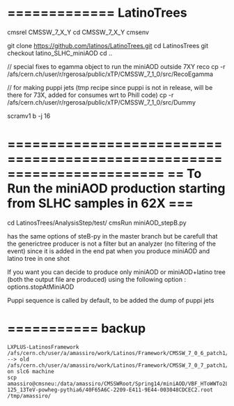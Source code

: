 =============
 LatinoTrees
=============

 cmsrel CMSSW_7_X_Y 
 cd  CMSSW_7_X_Y
 cmsenv

 git clone https://github.com/latinos/LatinoTrees.git
 cd LatinosTrees
 git checkout latino_SLHC_miniAOD
 cd ..

 // special fixes to egamma object to run the miniAOD outside 7XY reco
 cp -r /afs/cern.ch/user/r/rgerosa/public/xTP/CMSSW_7_1_0/src/RecoEgamma
  
 // for making puppi jets (tmp recipe since puppi is not in release, will be there for 73X, added for consumes wrt to Phill code)
 cp -r /afs/cern.ch/user/r/rgerosa/public/xTP/CMSSW_7_1_0/src/Dummy

 scramv1 b -j 16

=======================================================================
== To Run the miniAOD production starting from SLHC samples in 62X  ===
=======================================================================

 cd LatinosTrees/AnalysisStep/test/ 
 cmsRun miniAOD_stepB.py <options>

 has the same options of steB-py in the master branch but be carefull that the generictree producer is not a filter but an analyzer (no filtering of the event)  since
 it is added in the end pat when you produce miniAOD and latino tree in one shot
 
 If you want you can decide to produce only miniAOD or miniAOD+latino tree (both the output file are produced) using the following option : options.stopAtMiniAOD

 Puppi sequence is called by default, to be added the dump of puppi jets

===========
backup
===========

    LXPLUS-LatinosFramework
    /afs/cern.ch/user/a/amassiro/work/Latinos/Framework/CMSSW_7_0_6_patch1/src/  --> old
    /afs/cern.ch/user/a/amassiro/work/Latinos/Framework/CMSSW_7_0_7_patch1/src/
    on slc6 machine
    scp amassiro@cmsneu:/data/amassiro/CMSSWRoot/Spring14/miniAOD/VBF_HToWWTo2LAndTau2Nu_M-125_13TeV-powheg-pythia6/40F65A6C-2209-E411-9E44-003048CDCEC2.root /tmp/amassiro/
